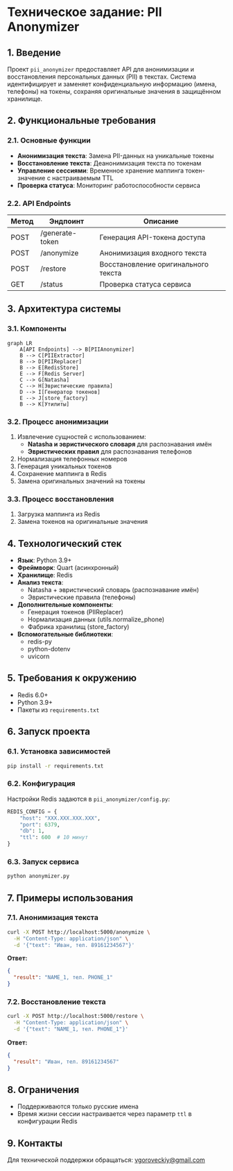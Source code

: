 # Техническое задание: PII Anonymizer

## 1. Введение
Проект `pii_anonymizer` предоставляет API для анонимизации и восстановления персональных данных (PII) в текстах. Система идентифицирует и заменяет конфиденциальную информацию (имена, телефоны) на токены, сохраняя оригинальные значения в защищённом хранилище.

## 2. Функциональные требования

### 2.1. Основные функции
- **Анонимизация текста**: Замена PII-данных на уникальные токены
- **Восстановление текста**: Деанонимизация текста по токенам
- **Управление сессиями**: Временное хранение маппинга токен-значение с настраиваемым TTL
- **Проверка статуса**: Мониторинг работоспособности сервиса

### 2.2. API Endpoints
| Метод | Эндпоинт         | Описание                          |
|-------|------------------|-----------------------------------|
| POST  | /generate-token  | Генерация API-токена доступа      |
| POST  | /anonymize       | Анонимизация входного текста      |
| POST  | /restore         | Восстановление оригинального текста |
| GET   | /status          | Проверка статуса сервиса          |

## 3. Архитектура системы

### 3.1. Компоненты
```mermaid
graph LR
    A[API Endpoints] --> B[PIIAnonymizer]
    B --> C[PIIExtractor]
    B --> D[PIIReplacer]
    B --> E[RedisStore]
    E --> F[Redis Server]
    C --> G[Natasha]
    C --> H[Эвристические правила]
    D --> I[Генератор токенов]
    E --> J[store_factory]
    B --> K[Утилиты]
```

### 3.2. Процесс анонимизации
1. Извлечение сущностей с использованием:
   - **Natasha и эвристического словаря** для распознавания имён
   - **Эвристических правил** для распознавания телефонов
2. Нормализация телефонных номеров
3. Генерация уникальных токенов
4. Сохранение маппинга в Redis
5. Замена оригинальных значений на токены

### 3.3. Процесс восстановления
1. Загрузка маппинга из Redis
2. Замена токенов на оригинальные значения

## 4. Технологический стек
- **Язык**: Python 3.9+
- **Фреймворк**: Quart (асинхронный)
- **Хранилище**: Redis
- **Анализ текста**:
  - Natasha + эвристический словарь (распознавание имён)
  - Эвристические правила (телефоны)
- **Дополнительные компоненты**:
  - Генерация токенов (PIIReplacer)
  - Нормализация данных (utils.normalize_phone)
  - Фабрика хранилищ (store_factory)
- **Вспомогательные библиотеки**: 
  - redis-py
  - python-dotenv
  - uvicorn

## 5. Требования к окружению
- Redis 6.0+
- Python 3.9+
- Пакеты из `requirements.txt`

## 6. Запуск проекта

### 6.1. Установка зависимостей
```bash
pip install -r requirements.txt
```

### 6.2. Конфигурация
Настройки Redis задаются в `pii_anonymizer/config.py`:
```python
REDIS_CONFIG = {
    "host": "XXX.XXX.XXX.XXX",
    "port": 6379,
    "db": 1,
    "ttl": 600  # 10 минут
}
```

### 6.3. Запуск сервиса
```bash
python anonymizer.py
```

## 7. Примеры использования

### 7.1. Анонимизация текста
```bash
curl -X POST http://localhost:5000/anonymize \
  -H "Content-Type: application/json" \
  -d '{"text": "Иван, тел. 89161234567"}'
```

**Ответ:**
```json
{
  "result": "NAME_1, тел. PHONE_1"
}
```

### 7.2. Восстановление текста
```bash
curl -X POST http://localhost:5000/restore \
  -H "Content-Type: application/json" \
  -d '{"text": "NAME_1, тел. PHONE_1"}'
```

**Ответ:**
```json
{
  "result": "Иван, тел. 89161234567"
}
```

## 8. Ограничения
- Поддерживаются только русские имена
- Время жизни сессии настраивается через параметр `ttl` в конфигурации Redis

## 9. Контакты
Для технической поддержки обращаться: vgoroveckiy@gmail.com
